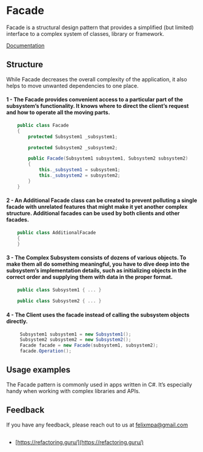 ﻿# Facade

Facade is a structural design pattern that provides a simplified (but limited) interface to a complex system of classes, library or framework.


[Documentation](https://refactoring.guru/design-patterns)

## Structure

While Facade decreases the overall complexity of the application, it also helps to move unwanted dependencies to one place.


#### 1  - The Facade provides convenient access to a particular part of the subsystem’s functionality. It knows where to direct the client’s request and how to operate all the moving parts.


```csharp
    public class Facade
    {
        protected Subsystem1 _subsystem1;

        protected Subsystem2 _subsystem2;

        public Facade(Subsystem1 subsystem1, Subsystem2 subsystem2)
        {
            this._subsystem1 = subsystem1;
            this._subsystem2 = subsystem2;
        }
    }
```

#### 2  - An Additional Facade class can be created to prevent polluting a single facade with unrelated features that might make it yet another complex structure. Additional facades can be used by both clients and other facades.



```csharp
    public class AdditionalFacade
    {
    }
```

#### 3  - The Complex Subsystem consists of dozens of various objects. To make them all do something meaningful, you have to dive deep into the subsystem’s implementation details, such as initializing objects in the correct order and supplying them with data in the proper format.



```csharp
    public class Subsystem1 { ... }
    
    public class Subsystem2 { ... }
```

#### 4  - The Client uses the facade instead of calling the subsystem objects directly.


```csharp
     Subsystem1 subsystem1 = new Subsystem1();
     Subsystem2 subsystem2 = new Subsystem2();
     Facade facade = new Facade(subsystem1, subsystem2);
     facade.Operation();
```


## Usage examples

The Facade pattern is commonly used in apps written in C#. It’s especially handy when working with complex libraries and APIs.

## Feedback

If you have any feedback, please reach out to us at felixmpa@gmail.com

## 

- [https://refactoring.guru/](https://refactoring.guru/)

